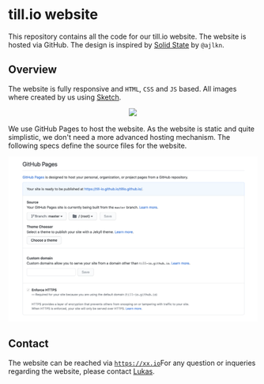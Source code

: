 # till.io website

This repository contains all the code for our till.io website. The website is hosted via GitHub. The design is inspired by <a href="https://html5up.net/solid-state">Solid State</a> by <code>@ajlkn</code>.

## Overview

The website is fully responsive and <code>HTML</code>, <code>CSS</code> and <code>JS</code> based. All images where created by us using <a href="https://www.sketch.com">Sketch</a>. 

<p align="center">
  <img src="images/main_image.png" width="600">
</p>

We use GitHub Pages to host the website. As the website is static and quite simplistic, we don't need a more advanced hosting mechanism. The following specs define the source files for the website.

<p align="center">
  <img src="images/gh-pages.png" width="600">
</p>

## Contact

The website can be reached via <code>https://xx.io</code>For any question or inqueries regarding the website, please contact <a href="mailto:info@tillio.com">Lukas</a>.


